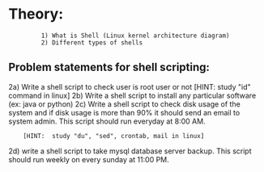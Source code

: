 # Theory:
             1) What is Shell (Linux kernel architecture diagram)
             2) Different types of shells

## Problem statements for shell scripting:
2a) Write a shell script to check user is root user or not
        [HINT:  study "id" command in linux]
2b) Write a shell script to install any particular software (ex: java or python)
2c)
Write a shell script to check disk usage of the system and if disk
usage is more than 90% it should send an email to system admin. This
script should run everyday at 8:00 AM.

        [HINT:  study "du", "sed", crontab, mail in linux]
2d) write a shell script to take mysql database server backup. This script should run weekly on every sunday at 11:00 PM.
